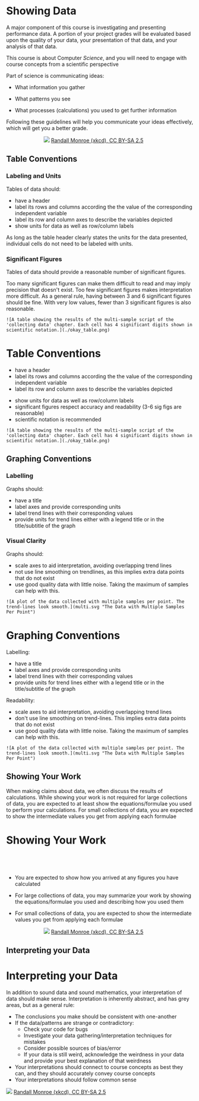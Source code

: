 # Showing Data
<!--slider web-->

A major component of this course is investigating and presenting performance data.
A portion of your project grades will be evaluated based upon the quality of your data, your presentation of that data, and your analysis of that data.


<!--slider slide-->

This course is about Computer *Science*, and you will need to engage with course concepts from a scientific perspective

Part of science is communicating ideas:

- What information you gather

- What patterns you see

- What processes (calculations) you used to get further information 

Following these guidelines will help you communicate your ideas effectively, which will get you a better grade.

<!--slider cell-split-->

<div style="width: 60%; margin: auto;">

![](https://imgs.xkcd.com/comics/curve_fitting.png)
[Randall Monroe (xkcd), CC BY-SA 2.5](https://xkcd.com/2048)

</div>

<!-- ![](https://imgs.xkcd.com/comics/convincing.png) -->

<!--slider split-->

<!--slider web-->
## Table Conventions

### Labeling and Units

Tables of data should:
- have a header
- label its rows and columns according the the value of the corresponding independent variable
- label its row and column axes to describe the variables depicted
- show units for data as well as row/column labels

As long as the table header clearly states the units for the data presented, individual cells do not need to be labeled with units.

### Significant Figures

Tables of data should provide a reasonable number of significant figures.

Too many significant figures can make them difficult to read and may imply precision that doesn't exist.
Too few significant figures makes interpretation more difficult.
As a general rule, having between 3 and 6 significant figures should be fine. With very low values, fewer than 3 significant figures is also reasonable.


```admonish example title="Example: A Well-Labelled Table with a Reasonable Number of Significant Figures"
![A table showing the results of the multi-sample script of the 'collecting data' chapter. Each cell has 4 significant digits shown in scientific notation.](./okay_table.png)
```

<!--slider slide-->

# Table Conventions

<!--slider row-split-->

- have a header
- label its rows and columns according the the value of the corresponding independent variable
- label its row and column axes to describe the variables depicted

<!--slider cell-split-->

- show units for data as well as row/column labels
- significant figures respect accuracy and readability (3-6 sig figs are reasonable)
- scientific notation is recommended

<!--slider row-split-->

```admonish example title="Example: A Well-Labelled Table with a Reasonable Number of Significant Figures"
![A table showing the results of the multi-sample script of the 'collecting data' chapter. Each cell has 4 significant digits shown in scientific notation.](./okay_table.png)
```


<!--slider split-->
<!--slider web-->

## Graphing Conventions 


### Labelling
Graphs should:
- have a title
- label axes and provide corresponding units
- label trend lines with their corresponding values
- provide units for trend lines either with a legend title or in the title/subtitle of the graph


### Visual Clarity
Graphs should:
- scale axes to aid interpretation, avoiding overlapping trend lines
- not use line smoothing on trendlines, as this implies extra data points that do not exist
- use good quality data with little noise. Taking the maximum of samples can help with this.


```admonish example title="Example: A Decent Graph"
![A plot of the data collected with multiple samples per point. The trend-lines look smooth.](multi.svg "The Data with Multiple Samples Per Point")
```

<!--slider slide-->

# Graphing Conventions

<!--slider row-split-->

Labelling:
- have a title
- label axes and provide corresponding units
- label trend lines with their corresponding values
- provide units for trend lines either with a legend title or in the title/subtitle of the graph

Readability:
- scale axes to aid interpretation, avoiding overlapping trend lines
- don't use line smoothing on trend-lines. This implies extra data points that do not exist
- use good quality data with little noise. Taking the maximum of samples can help with this.


<!--slider cell-split-->

```admonish example title="Example: A Decent Graph"
![A plot of the data collected with multiple samples per point. The trend-lines look smooth.](multi.svg "The Data with Multiple Samples Per Point")
```


<!--slider split-->
<!--slider web-->

## Showing Your Work 

When making claims about data, we often discuss the results of calculations.
While showing your work is not required for large collections of data, you are expected to at least show the equations/formulae you used to perform your calculations.
For small collections of data, you are expected to show the intermediate values you get from applying each formulae

<!--slider slide-->

# Showing Your Work 

<div style="height: 3em"></div>

- You are expected to show how you arrived at any figures you have calculated

- For large collections of data, you may summarize your work by showing the equations/formulae you used and describing how you used them

- For small collections of data, you are expected to show the intermediate values you get from applying each formulae

<!--slider cell-split-->

<div style="width: 60%; margin: auto;">

![](https://imgs.xkcd.com/comics/garbage_math.png)
[Randall Monroe (xkcd), CC BY-SA 2.5](https://xkcd.com/2295)

</div>

<!--slider split-->

<!--slider web-->

## Interpreting your Data

<!--slider slide -->

# Interpreting your Data

<!--slider both-->

<!--slider both-->
<!--slider row-split-->

In addition to sound data and sound mathematics, your interpretation of data should make sense.
Interpretation is inherently abstract, and has grey areas, but as a general rule:

- The conclusions you make should be consistent with one-another
- If the data/patterns are strange or contradictory:
    - Check your code for bugs
    - Investigate your data gathering/interpretation techniques for mistakes
    - Consider possible sources of bias/error
    - If your data is still weird, acknowledge the weirdness in your data and provide your best explanation of that weirdness
- Your interpretations should connect to course concepts as best they can, and they should accurately convey course concepts
- Your interpretations should follow common sense

<!--slider slide-->
<!--slider cell-split-->

![](https://imgs.xkcd.com/comics/extrapolating.png)
[Randall Monroe (xkcd), CC BY-SA 2.5](https://xkcd.com/605/)

<!--slider both-->

